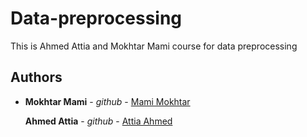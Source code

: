 # Data-preprocessing

This is Ahmed Attia and Mokhtar Mami course for data preprocessing

## Authors

* **Mokhtar Mami** - *github* - [Mami Mokhtar](https://github.com/Mo5mami)

  **Ahmed Attia** - *github* - [Attia Ahmed](https://github.com/ahmedattia143)
